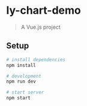 # ly-chart-demo

> A Vue.js project

## Setup

``` bash
# install dependencies
npm install

# development
npm run dev

# start server
npm start
